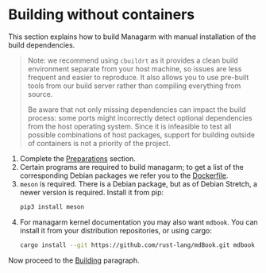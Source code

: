 # Building without containers

This section explains how to build Managarm with manual installation of the build dependencies.

> Note: we recommend using `cbuildrt` as it provides a clean build environment
separate from your host machine, so issues are less frequent and easier to reproduce. It also allows you
to use pre-built tools from our build server rather than compiling everything from source.
> 
> Be aware that not only missing dependencies can impact the build process: some ports might incorrectly detect optional dependencies from the host operating system. Since it is infeasible to test all possible combinations of host packages, support for building outside of containers is not a priority of the project.

1.  Complete the [Preparations](index.md#preparations) section.
1.  Certain programs are required to build managarm; to get a list of the corresponding Debian packages we refer you to the [Dockerfile](https://github.com/managarm/bootstrap-managarm/blob/master/docker/Dockerfile).
1.  `meson` is required. There is a Debian package, but as of Debian Stretch, a newer version is required.
    Install it from pip:
	```bash
	pip3 install meson
	```
1.  For managarm kernel documentation you may also want `mdbook`.
    You can install it from your distribution repositories, or using cargo:
	```bash
	cargo install --git https://github.com/rust-lang/mdBook.git mdbook
	```

Now proceed to the [Building](index.md#building) paragraph.
